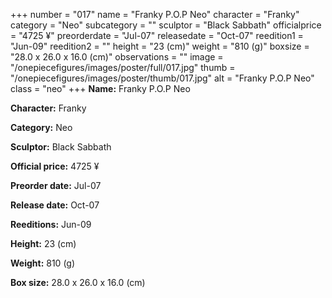 +++
number = "017"
name = "Franky P.O.P Neo"
character = "Franky"
category = "Neo"
subcategory = ""
sculptor = "Black Sabbath"
officialprice = "4725 ¥"
preorderdate = "Jul-07"
releasedate = "Oct-07"
reedition1 = "Jun-09"
reedition2 = ""
height = "23 (cm)"
weight = "810 (g)"
boxsize = "28.0 x 26.0 x 16.0 (cm)"
observations = ""
image = "/onepiecefigures/images/poster/full/017.jpg"
thumb = "/onepiecefigures/images/poster/thumb/017.jpg"
alt = "Franky P.O.P Neo"
class = "neo"
+++
**Name:** Franky P.O.P Neo

**Character:** Franky

**Category:** Neo 

**Sculptor:** Black Sabbath

**Official price:** 4725 ¥

**Preorder date:** Jul-07

**Release date:** Oct-07

**Reeditions:** Jun-09

**Height:** 23 (cm)

**Weight:** 810 (g)

**Box size:** 28.0 x 26.0 x 16.0 (cm)



